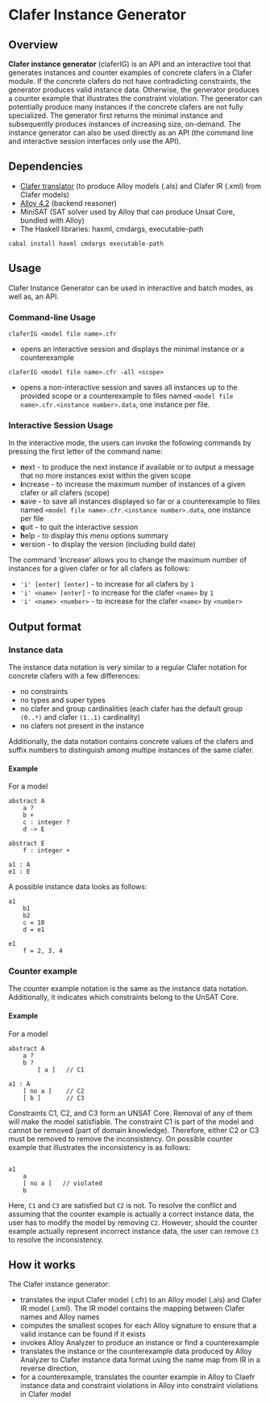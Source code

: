 Clafer Instance Generator
=========================

Overview
--------

**Clafer instance generator** (claferIG) is an API and an interactive tool that generates instances and counter examples of concrete clafers in a Clafer module. If the concrete clafers do not have contradicting constraints, the generator produces valid instance data. Otherwise, the generator produces a counter example that illustrates the constraint violation. The generator can potentially produce many instances if the concrete clafers are not fully specialized. The generator first returns the minimal instance and subsequently produces instances of increasing size, on-demand. The instance generator can also be used directly as an API (the command line and interactive session interfaces only use the API).

Dependencies
------------

* [Clafer translator](https://github.com/gsdlab/clafer) (to produce Alloy models (.als) and Clafer IR (.xml) from Clafer models)
* [Alloy 4.2](http://alloy.mit.edu/alloy/) (backend reasoner)
* MiniSAT (SAT solver used by Alloy that can produce Unsat Core, bundled with Alloy)
* The Haskell libraries: haxml, cmdargs, executable-path

```
cabal install haxml cmdargs executable-path
```

Usage
-----

Clafer Instance Generator can be used in interactive and batch modes, as well as, an API.

### Command-line Usage

`claferIG <model file name>.cfr`

- opens an interactive session and displays the minimal instance or a counterexample

`claferIG <model file name>.cfr -all <scope>`

- opens a non-interactive session and saves all instances up to the provided scope or a counterexample to files named `<model file name>.cfr.<instance number>.data`, one instance per file.


### Interactive Session Usage
In the interactive mode, the users can invoke the following commands by pressing the first letter of the command name:

* **n**ext - to produce the next instance if available or to output a message that no more instances exist within the given scope
* **i**ncrease - to increase the maximum number of instances of a given clafer or all clafers (scope)
* **s**ave - to save all instances displayed so far or a counterexample to files named `<model file name>.cfr.<instance number>.data`, one instance per file
* **q**uit - to quit the interactive session
* **h**elp - to display this menu options summary
* **v**ersion - to display the version (including build date)

The command '**i**ncrease' allows you to change the maximum number of instances for a given clafer or for all clafers as follows:

* `'i' [enter] [enter]` - to increase for all clafers by `1` 
* `'i' <name> [enter]` - to increase for the clafer `<name>` by `1` 
* `'i' <name> <number>` - to increase for the clafer `<name>` by `<number>`

Output format
-------------

### Instance data

The instance data notation is very similar to a regular Clafer notation for concrete clafers with a few differences:

* no constraints
* no types and super types
* no clafer and group cardinalities (each clafer has the default group `(0..*)` and clafer `(1..1)` cardinality)
* no clafers not present in the instance

Additionally, the data notation contains concrete values of the clafers and suffix numbers to distinguish among multipe instances of the same clafer.

#### Example 

For a model

```clafer
abstract A
    a ?
    b +
    c : integer ?
    d -> E

abstract E
    f : integer +

a1 : A
e1 : E
```

A possible instance data looks as follows:

```clafer
a1
    b1
    b2
    c = 10
    d = e1

e1
    f = 2, 3, 4
```

### Counter example

The counter example notation is the same as the instance data notation. Additionally, it indicates which constraints belong to the UnSAT Core.

#### Example 

For a model

```clafer
abstract A
    a ?
    b ?
        [ a ]   // C1

a1 : A
    [ no a ]    // C2
    [ b ]       // C3
```

Constraints C1, C2, and C3 form an UNSAT Core. Removal of any of them will make the model satisfiable. The constraint C1 is part of the model and cannot be removed (part of domain knowledge). Therefore, either C2 or C3 must be removed to remove the inconsistency. On possible counter example that illustrates the inconsistency is as follows:

```clafer

a1
    a
    [ no a ]   // violated
    b
```

Here, `C1` and `C3` are satisfied but `C2` is not. To resolve the conflict and assuming that the counter example is actually a correct instance data, the user has to modify the model by removing `C2`. However, should the counter example actually represent incorrect instance data, the user can remove `C3` to resolve the inconsistency.

How it works
------------

The Clafer instance generator:

* translates the input Clafer model (.cfr) to an Alloy model (.als) and Clafer IR model (.xml). The IR model contains the mapping between Clafer names and Alloy names
* computes the smallest scopes for each Alloy signature to ensure that a valid instance can be found if it exists
* invokes Alloy Analyzer to produce an instance or find a counterexample
* translates the instance or the counterexample data produced by Alloy Analyzer to Clafer instance data format using the name map from IR in a reverse direction,
* for a counterexample, translates the counter example in Alloy to Claefr instance data and constraint violations in Alloy into constraint violations in Clafer model
